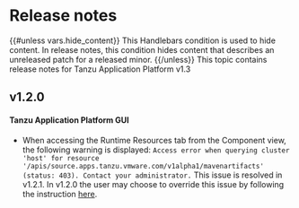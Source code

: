 # Release notes

{{#unless vars.hide_content}}
This Handlebars condition is used to hide content.
In release notes, this condition hides content that describes an unreleased patch for a released minor.
{{/unless}}
This topic contains release notes for Tanzu Application Platform v1.3


## <a id='1-3-0'></a> v1.2.0

#### <a id="tap-gui-known-issues"></a>Tanzu Application Platform GUI

- When accessing the Runtime Resources tab from the Component view, the following warning is displayed: `Access error when querying cluster 'host' for resource '/apis/source.apps.tanzu.vmware.com/v1alpha1/mavenartifacts' (status: 403). Contact your administrator.` This issue is resolved in v1.2.1. In v1.2.0 the user may choose to override this issue by following the instruction [here](./tap-gui/troubleshooting.md#maven-artifact-error).